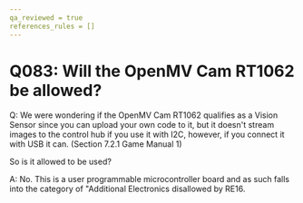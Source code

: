 ```yaml
---
qa_reviewed = true
references_rules = []
---
```


# Q083: Will the OpenMV Cam RT1062 be allowed?

Q: We were wondering if the OpenMV Cam RT1062 qualifies as a Vision Sensor since you can upload your own code to it, but it doesn't stream images to the control hub if you use it with I2C, however, if you connect it with USB it can. (Section 7.2.1 Game Manual 1)

So is it allowed to be used?

A: No. This is a user programmable microcontroller board and as such falls into the category of "Additional Electronics disallowed by RE16.